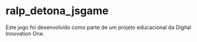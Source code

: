 # ralp_detona_jsgame
Este jogo foi desenvolvido como parte de um projeto educacional da Digital Innovation One.
